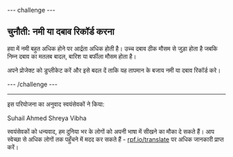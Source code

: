 --- challenge ---

## चुनौती: नमी या दबाव रिकॉर्ड करना

हवा में नमी बहुत अधिक होने पर आर्द्रता अधिक होती है। उच्च दबाव ठीक मौसम से जुड़ा होता है जबकि निम्न दबाव का मतलब बादल, बारिश या बर्फीला मौसम होता है।

अपने प्रोजेक्ट को डुप्लीकेट करें और इसे बदल दें ताकि यह तापमान के बजाय नमी या दबाव रिकॉर्ड करे।

--- /challenge ---


***
इस परियोजना का अनुवाद स्वयंसेवकों ने किया:

Suhail Ahmed
Shreya
Vibha

स्वयंसेवकों को धन्यवाद, हम दुनिया भर के लोगों को अपनी भाषा में सीखने का मौका दे सकते हैं। आप स्वेच्छा से अधिक लोगों तक पहुँचने में मदद कर सकते हैं - [rpf.io/translate](https://rpf.io/translate) पर अधिक जानकारी प्राप्त करें।